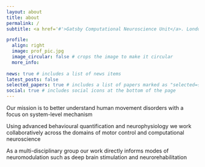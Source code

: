 ```yaml
---
layout: about
title: about
permalink: /
subtitle: <a href='#'>Gatsby Computational Neuroscience Unit</a>. London, UK

profile:
  align: right
  image: prof_pic.jpg
  image_circular: false # crops the image to make it circular
  more_info: 
 
news: true # includes a list of news items
latest_posts: false
selected_papers: true # includes a list of papers marked as "selected={true}"
social: true # includes social icons at the bottom of the page
---
```


Our mission is to better understand human movement disorders with a focus on system-level mechanism 

Using advanced behavioural quantification and neurophysiology we work collaboratively across the domains of motor control and computational neuroscience

As a multi-disciplinary group our work directly informs modes of neuromodulation such as deep brain stimulation and neurorehabilitation

